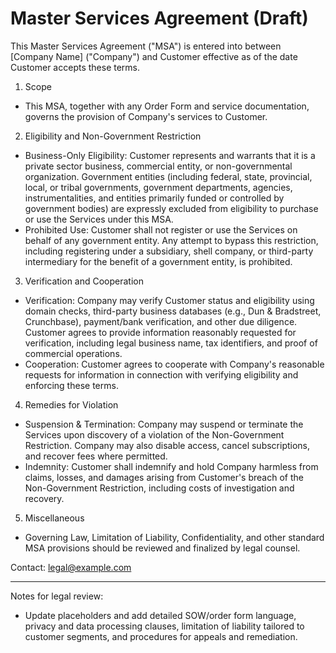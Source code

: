 # Master Services Agreement (Draft)

This Master Services Agreement ("MSA") is entered into between [Company Name] ("Company") and Customer effective as of the date Customer accepts these terms.

1. Scope
- This MSA, together with any Order Form and service documentation, governs the provision of Company's services to Customer.

2. Eligibility and Non-Government Restriction
- Business-Only Eligibility: Customer represents and warrants that it is a private sector business, commercial entity, or non-governmental organization. Government entities (including federal, state, provincial, local, or tribal governments, government departments, agencies, instrumentalities, and entities primarily funded or controlled by government bodies) are expressly excluded from eligibility to purchase or use the Services under this MSA.
- Prohibited Use: Customer shall not register or use the Services on behalf of any government entity. Any attempt to bypass this restriction, including registering under a subsidiary, shell company, or third-party intermediary for the benefit of a government entity, is prohibited.

3. Verification and Cooperation
- Verification: Company may verify Customer status and eligibility using domain checks, third-party business databases (e.g., Dun & Bradstreet, Crunchbase), payment/bank verification, and other due diligence. Customer agrees to provide information reasonably requested for verification, including legal business name, tax identifiers, and proof of commercial operations.
- Cooperation: Customer agrees to cooperate with Company's reasonable requests for information in connection with verifying eligibility and enforcing these terms.

4. Remedies for Violation
- Suspension & Termination: Company may suspend or terminate the Services upon discovery of a violation of the Non-Government Restriction. Company may also disable access, cancel subscriptions, and recover fees where permitted.
- Indemnity: Customer shall indemnify and hold Company harmless from claims, losses, and damages arising from Customer's breach of the Non-Government Restriction, including costs of investigation and recovery.

5. Miscellaneous
- Governing Law, Limitation of Liability, Confidentiality, and other standard MSA provisions should be reviewed and finalized by legal counsel.

Contact: legal@example.com

---

Notes for legal review:
- Update placeholders and add detailed SOW/order form language, privacy and data processing clauses, limitation of liability tailored to customer segments, and procedures for appeals and remediation.
